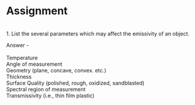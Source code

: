 # Assignment

<br>
1. List the several parameters which may affect the emissivity of an object.

Answer -  
<br>
Temperature
<br>
Angle of measurement
<br>
Geometry (plane, concave, convex. etc.)
<br>
Thickness
<br>
Surface Quality (polished, rough, oxidized, sandblasted)
<br>
Spectral region of measurement
<br>
Transmissivity (i.e., thin film plastic)
